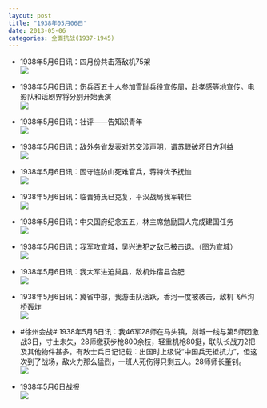```yaml
---
layout: post
title: "1938年05月06日"
date: 2013-05-06
categories: 全面抗战(1937-1945)
---
```


<meta name="referrer" content="no-referrer" />

- 1938年5月6日讯：四月份共击落敌机75架 <br/><img src="https://ww2.sinaimg.cn/large/aca367d8jw1e4exlsmp5oj209r0fz75m.jpg" />

- 1938年5月6日讯：伤兵百五十人参加雪耻兵役宣传周，赴孝感等地宣传。电影队和话剧界将分别开始表演 <br/><img src="https://ww4.sinaimg.cn/large/aca367d8jw1e4evvc6limj20az0fddhi.jpg" />

- 1938年5月6日讯：社评——告知识青年 <br/><img src="https://ww4.sinaimg.cn/large/aca367d8jw1e4eu4u0gxmj20b00t9gpa.jpg" />

- 1938年5月6日讯：敌外务省发表对苏交涉声明，谓苏联破坏日方利益 <br/><img src="https://ww1.sinaimg.cn/large/aca367d8jw1e4ese4tql8j20c10hvmyp.jpg" />

- 1938年5月6日讯：固守连防山死难官兵，蒋特优予抚恤 <br/><img src="https://ww2.sinaimg.cn/large/aca367d8jw1e4en6vddcpj20c10lmmyf.jpg" />

- 1938年5月6日讯：临晋猗氏已克复，平汉战局我军转佳 <br/><img src="https://ww1.sinaimg.cn/large/aca367d8jw1e4ehzoi3hwj20c10kfjti.jpg" />

- 1938年5月6日讯：中央国府纪念五五，林主席勉励国人完成建国任务 <br/><img src="https://ww4.sinaimg.cn/large/aca367d8jw1e4eg97fqhxj20bw0m5ac3.jpg" />

- 1938年5月6日讯：我军攻宣城，吴兴进犯之敌已被击退。（图为宣城） <br/><img src="https://ww2.sinaimg.cn/large/aca367d8jw1e4eeisp1poj20c10j3766.jpg" />

- 1938年5月6日讯：我大军进迫巢县，敌机炸宿县合肥 <br/><img src="https://ww3.sinaimg.cn/large/aca367d8jw1e4ecsctqrhj20c10sp416.jpg" />

- 1938年5月6日讯：冀省中部，我游击队活跃，香河一度被袭击，敌机飞芦沟桥轰炸 <br/><img src="https://ww1.sinaimg.cn/large/aca367d8jw1e4eb1xxtzcj20c10y4acz.jpg" />

- #徐州会战# 1938年5月6日讯：我46军28师在马头镇，剡城一线与第5师团激战3日，寸土未失，28师缴获步枪800余枝，轻重机枪80挺，联队长战刀2把及其他物件甚多。有敌士兵日记记载：出国时上级说“中国兵无抵抗力”，但这次到了战场，敌火力那么猛烈，一班人死伤得只剩五人。28师师长董钊。 <br/><img src="https://ww4.sinaimg.cn/large/aca367d8jw1e4e913g25kj20m80gygq1.jpg" />

- 1938年5月6日战报 <br/><img src="https://ww4.sinaimg.cn/large/aca367d8jw1e4e7l05ynlj20f00kzad2.jpg" />

